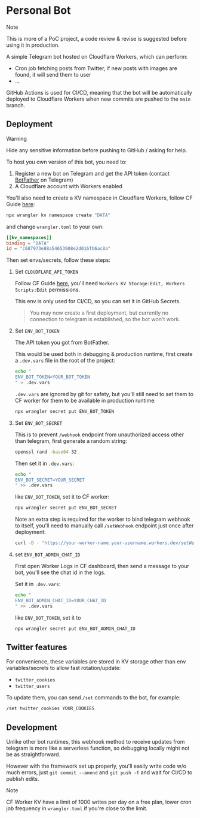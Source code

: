 # Personal Bot

> [!NOTE]
>
> This is more of a PoC project, a code review & revise is suggested before using it in production.

A simple Telegram bot hosted on Cloudflare Workers, which can perform:

- Cron job fetching posts from Twitter, if new posts with images are found, it will send them to user
- ...

GitHub Actions is used for CI/CD, meaning that the bot will be automatically deployed to Cloudflare Workers when new commits are pushed to the `main` branch.

## Deployment

> [!WARNING]
>
> Hide any sensitive information before pushing to GitHub / asking for help.

To host you own version of this bot, you need to:

1. Register a new bot on Telegram and get the API token (contact [BotFather](https://t.me/botfather) on Telegram)
2. A Cloudflare account with Workers enabled

You'll also need to create a KV namespace in Cloudflare Workers, follow CF Guide [here](https://developers.cloudflare.com/kv/get-started/):

```sh
npx wrangler kv namespace create "DATA"
```

and change `wrangler.toml` to your own:

```toml
[[kv_namespaces]]
binding = "DATA"
id = "c687973e88a54653908e2d016fb6ac8a"
```

Then set envs/secrets, follow these steps:

1. Set `CLOUDFLARE_API_TOKEN`

    Follow CF Guide [here](https://developers.cloudflare.com/fundamentals/api/get-started/create-token/), you'll need `Workers KV Storage:Edit, Workers Scripts:Edit` permissions.

    This env is only used for CI/CD, so you can set it in GitHub Secrets.

    > You may now create a first deployment, but currently no connection to telegram is established, so the bot won't work.

2. Set `ENV_BOT_TOKEN`

    The API token you got from BotFather.

    This would be used both in debugging & production runtime, first create a `.dev.vars` file in the root of the project:

    ```sh
    echo "
    ENV_BOT_TOKEN=YOUR_BOT_TOKEN
    " > .dev.vars
    ```

    `.dev.vars` are ignored by git for safety, but you'll still need to set them to CF worker for them to be available in production runtime:

    ```sh
    npx wrangler secret put ENV_BOT_TOKEN
    ```

3. Set `ENV_BOT_SECRET`

    This is to prevent `/webhook` endpoint from unauthorized access other than telegram, first generate a random string:

    ```sh
    openssl rand -base64 32
    ```

    Then set it in `.dev.vars`:

    ```sh
    echo "
    ENV_BOT_SECRET=YOUR_SECRET
    " >> .dev.vars
    ```

    like `ENV_BOT_TOKEN`, set it to CF worker:

    ```sh
    npx wrangler secret put ENV_BOT_SECRET
    ```

    Note an extra step is required for the worker to bind telegram webhook to itself, you'll need to manually call `/setWebhook` endpoint just once after deployment:

    ```sh
    curl -D - "https://your-worker-name.your-username.workers.dev/setWebhook?secret=YOUR_SECRET"
    ```

4. set `ENV_BOT_ADMIN_CHAT_ID`

    First open Worker Logs in CF dashboard, then send a message to your bot, you'll see the chat id in the logs.

    Set it in `.dev.vars`:

    ```sh
    echo "
    ENV_BOT_ADMIN_CHAT_ID=YOUR_CHAT_ID
    " >> .dev.vars
    ```

    like `ENV_BOT_TOKEN`, set it to

    ```sh
    npx wrangler secret put ENV_BOT_ADMIN_CHAT_ID
    ```

## Twitter features

For convenience, these variables are stored in KV storage other than env variables/secrets to allow fast rotation/update:

- `twitter_cookies`
- `twitter_users`

To update them, you can send `/set` commands to the bot, for example:

```txt
/set twitter_cookies YOUR_COOKIES
```

## Development

Unlike other bot runtimes, this webhook method to receive updates from telegram is more like a serverless function, so debugging locally might not be as straightforward.

However with the framework set up properly, you'll easily write code w/o much errors, just `git commit --amend` and `git push -f` and wait for CI/CD to publish edits.

> [!NOTE]
>
> CF Worker KV have a limit of 1000 writes per day on a free plan, lower cron job frequency in `wrangler.toml` if you're close to the limit.